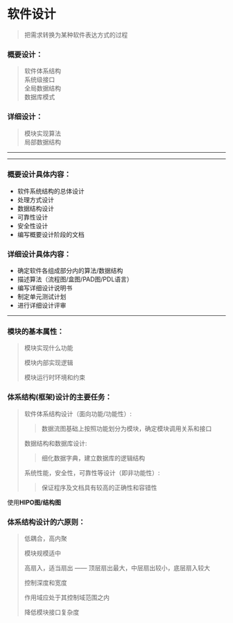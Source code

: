 # 软件设计  
>把需求转换为某种软件表达方式的过程

### 概要设计：
>软件体系结构  
>系统级接口  
>全局数据结构  
>数据库模式

### 详细设计：
>模块实现算法  
>局部数据结构
***
***
### 概要设计具体内容：
*	软件系统结构的总体设计
*	处理方式设计
*	数据结构设计
*	可靠性设计
*	安全性设计
*	编写概要设计阶段的文档


### 详细设计具体内容：
*	确定软件各组成部分内的算法/数据结构
*	描述算法（流程图/盒图/PAD图/PDL语言）
*	编写详细设计说明书
*	制定单元测试计划
*	进行详细设计评审

***


### 模块的基本属性：
>模块实现什么功能  
>
>模块内部实现逻辑  
>
>模块运行时环境和约束
 


### 体系结构(框架)设计的主要任务：
>软件体系结构设计（面向功能/功能性）:  
>>数据流图基础上按照功能划分为模块，确定模块调用关系和接口  
>
>数据结构和数据库设计:  
>>细化数据字典，建立数据库的逻辑结构  
>
>系统性能，安全性，可靠性等设计（即非功能性）:  
>>保证程序及文档具有较高的正确性和容错性


使用**HIPO图/结构图**


### 体系结构设计的六原则：
>低耦合，高内聚
>
>模块规模适中
>
>高扇入，适当扇出 —— 顶层扇出最大，中层扇出较小，底层扇入较大
>
>控制深度和宽度
>
>作用域应处于其控制域范围之内
>
>降低模块接口复杂度	
